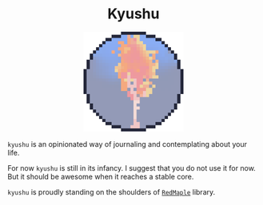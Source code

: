 <h1 align="center">
Kyushu
</h1>

<p align="center">
<img width="200" src="./assets/kyushu.png" alt="a picture of a Kyushu Maple in the style of a pixel art">
</p>

<!-- cargo-rdme start -->

`kyushu` is an opinionated way of journaling and contemplating about your life.

For now `kyushu` is still in its infancy. I suggest that you do not use it for now.
But it should be awesome when it reaches a  stable core.

`kyushu` is proudly standing on the shoulders of [`RedMaple`](https://crates.io/crates/redmaple) library.

<!-- cargo-rdme end -->
